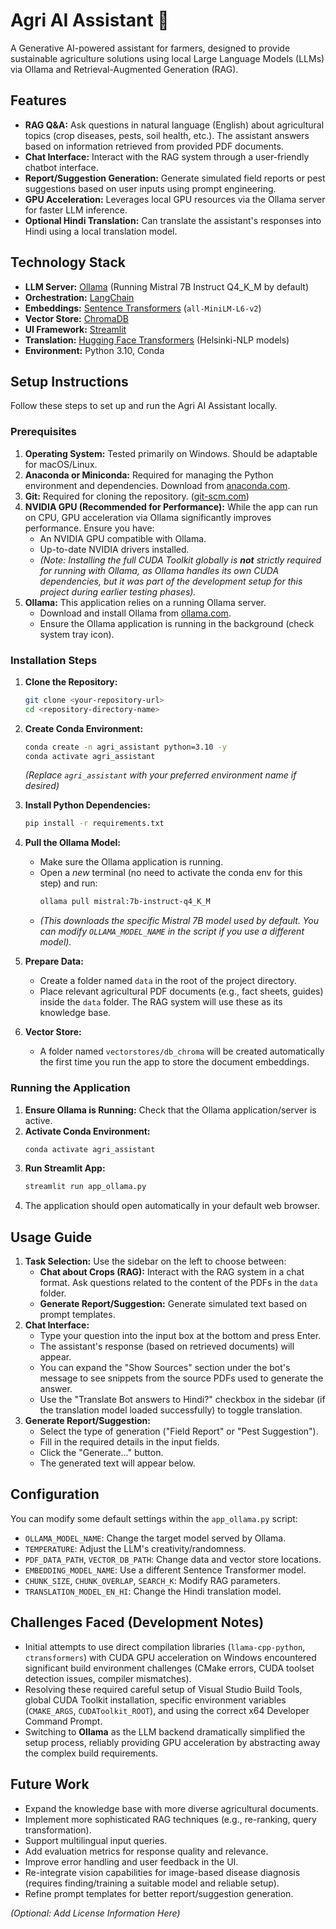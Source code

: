 # Agri AI Assistant 🌾

A Generative AI-powered assistant for farmers, designed to provide sustainable agriculture solutions using local Large Language Models (LLMs) via Ollama and Retrieval-Augmented Generation (RAG).

## Features

*   **RAG Q&A:** Ask questions in natural language (English) about agricultural topics (crop diseases, pests, soil health, etc.). The assistant answers based on information retrieved from provided PDF documents.
*   **Chat Interface:** Interact with the RAG system through a user-friendly chatbot interface.
*   **Report/Suggestion Generation:** Generate simulated field reports or pest suggestions based on user inputs using prompt engineering.
*   **GPU Acceleration:** Leverages local GPU resources via the Ollama server for faster LLM inference.
*   **Optional Hindi Translation:** Can translate the assistant's responses into Hindi using a local translation model.

## Technology Stack

*   **LLM Server:** [Ollama](https://ollama.com/) (Running Mistral 7B Instruct Q4_K_M by default)
*   **Orchestration:** [LangChain](https://python.langchain.com/)
*   **Embeddings:** [Sentence Transformers](https://www.sbert.net/) (`all-MiniLM-L6-v2`)
*   **Vector Store:** [ChromaDB](https://www.trychroma.com/)
*   **UI Framework:** [Streamlit](https://streamlit.io/)
*   **Translation:** [Hugging Face Transformers](https://huggingface.co/docs/transformers/index) (Helsinki-NLP models)
*   **Environment:** Python 3.10, Conda

## Setup Instructions

Follow these steps to set up and run the Agri AI Assistant locally.

### Prerequisites

1.  **Operating System:** Tested primarily on Windows. Should be adaptable for macOS/Linux.
2.  **Anaconda or Miniconda:** Required for managing the Python environment and dependencies. Download from [anaconda.com](https://www.anaconda.com/download).
3.  **Git:** Required for cloning the repository. ([git-scm.com](https://git-scm.com/downloads))
4.  **NVIDIA GPU (Recommended for Performance):** While the app can run on CPU, GPU acceleration via Ollama significantly improves performance. Ensure you have:
    *   An NVIDIA GPU compatible with Ollama.
    *   Up-to-date NVIDIA drivers installed.
    *   *(Note: Installing the full CUDA Toolkit globally is **not** strictly required for running with Ollama, as Ollama handles its own CUDA dependencies, but it was part of the development setup for this project during earlier testing phases).*
5.  **Ollama:** This application relies on a running Ollama server.
    *   Download and install Ollama from [ollama.com](https://ollama.com/).
    *   Ensure the Ollama application is running in the background (check system tray icon).

### Installation Steps

1.  **Clone the Repository:**
    ```bash
    git clone <your-repository-url>
    cd <repository-directory-name>
    ```

2.  **Create Conda Environment:**
    ```bash
    conda create -n agri_assistant python=3.10 -y
    conda activate agri_assistant
    ```
    *(Replace `agri_assistant` with your preferred environment name if desired)*

3.  **Install Python Dependencies:**
    ```bash
    pip install -r requirements.txt
    ```

4.  **Pull the Ollama Model:**
    *   Make sure the Ollama application is running.
    *   Open a *new* terminal (no need to activate the conda env for this step) and run:
        ```bash
        ollama pull mistral:7b-instruct-q4_K_M
        ```
    *   *(This downloads the specific Mistral 7B model used by default. You can modify `OLLAMA_MODEL_NAME` in the script if you use a different model).*

5.  **Prepare Data:**
    *   Create a folder named `data` in the root of the project directory.
    *   Place relevant agricultural PDF documents (e.g., fact sheets, guides) inside the `data` folder. The RAG system will use these as its knowledge base.

6.  **Vector Store:**
    *   A folder named `vectorstores/db_chroma` will be created automatically the first time you run the app to store the document embeddings.

### Running the Application

1.  **Ensure Ollama is Running:** Check that the Ollama application/server is active.
2.  **Activate Conda Environment:**
    ```bash
    conda activate agri_assistant
    ```
3.  **Run Streamlit App:**
    ```bash
    streamlit run app_ollama.py
    ```
4.  The application should open automatically in your default web browser.

## Usage Guide

1.  **Task Selection:** Use the sidebar on the left to choose between:
    *   **Chat about Crops (RAG):** Interact with the RAG system in a chat format. Ask questions related to the content of the PDFs in the `data` folder.
    *   **Generate Report/Suggestion:** Generate simulated text based on prompt templates.
2.  **Chat Interface:**
    *   Type your question into the input box at the bottom and press Enter.
    *   The assistant's response (based on retrieved documents) will appear.
    *   You can expand the "Show Sources" section under the bot's message to see snippets from the source PDFs used to generate the answer.
    *   Use the "Translate Bot answers to Hindi?" checkbox in the sidebar (if the translation model loaded successfully) to toggle translation.
3.  **Generate Report/Suggestion:**
    *   Select the type of generation ("Field Report" or "Pest Suggestion").
    *   Fill in the required details in the input fields.
    *   Click the "Generate..." button.
    *   The generated text will appear below.

## Configuration

You can modify some default settings within the `app_ollama.py` script:

*   `OLLAMA_MODEL_NAME`: Change the target model served by Ollama.
*   `TEMPERATURE`: Adjust the LLM's creativity/randomness.
*   `PDF_DATA_PATH`, `VECTOR_DB_PATH`: Change data and vector store locations.
*   `EMBEDDING_MODEL_NAME`: Use a different Sentence Transformer model.
*   `CHUNK_SIZE`, `CHUNK_OVERLAP`, `SEARCH_K`: Modify RAG parameters.
*   `TRANSLATION_MODEL_EN_HI`: Change the Hindi translation model.

## Challenges Faced (Development Notes)

*   Initial attempts to use direct compilation libraries (`llama-cpp-python`, `ctransformers`) with CUDA GPU acceleration on Windows encountered significant build environment challenges (CMake errors, CUDA toolset detection issues, compiler mismatches).
*   Resolving these required careful setup of Visual Studio Build Tools, global CUDA Toolkit installation, specific environment variables (`CMAKE_ARGS`, `CUDAToolkit_ROOT`), and using the correct x64 Developer Command Prompt.
*   Switching to **Ollama** as the LLM backend dramatically simplified the setup process, reliably providing GPU acceleration by abstracting away the complex build requirements.

## Future Work

*   Expand the knowledge base with more diverse agricultural documents.
*   Implement more sophisticated RAG techniques (e.g., re-ranking, query transformation).
*   Support multilingual input queries.
*   Add evaluation metrics for response quality and relevance.
*   Improve error handling and user feedback in the UI.
*   Re-integrate vision capabilities for image-based disease diagnosis (requires finding/training a suitable model and reliable setup).
*   Refine prompt templates for better report/suggestion generation.

*(Optional: Add License Information Here)*
